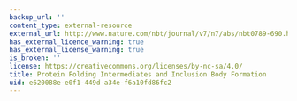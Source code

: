 ```yaml
---
backup_url: ''
content_type: external-resource
external_url: http://www.nature.com/nbt/journal/v7/n7/abs/nbt0789-690.html
has_external_licence_warning: true
has_external_license_warning: true
is_broken: ''
license: https://creativecommons.org/licenses/by-nc-sa/4.0/
title: Protein Folding Intermediates and Inclusion Body Formation
uid: e620088e-e0f1-449d-a34e-f6a10fd86fc2
---
```

